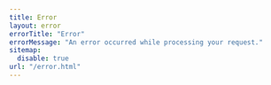 ```yaml
---
title: Error
layout: error
errorTitle: "Error"
errorMessage: "An error occurred while processing your request."
sitemap:
  disable: true
url: "/error.html"
---
```

